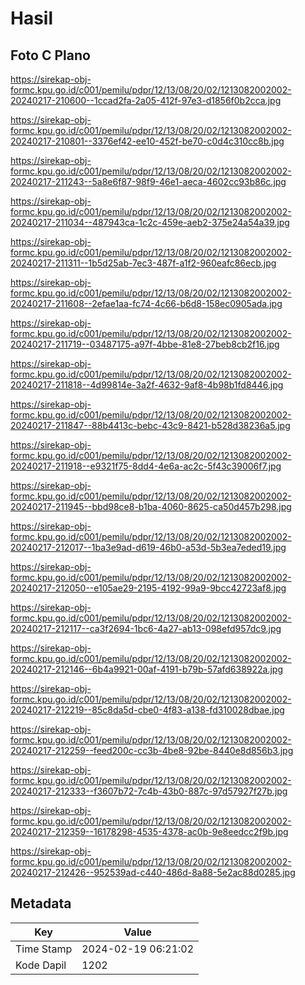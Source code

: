 # Hasil

## Foto C Plano

https://sirekap-obj-formc.kpu.go.id/c001/pemilu/pdpr/12/13/08/20/02/1213082002002-20240217-210600--1ccad2fa-2a05-412f-97e3-d1856f0b2cca.jpg

https://sirekap-obj-formc.kpu.go.id/c001/pemilu/pdpr/12/13/08/20/02/1213082002002-20240217-210801--3376ef42-ee10-452f-be70-c0d4c310cc8b.jpg

https://sirekap-obj-formc.kpu.go.id/c001/pemilu/pdpr/12/13/08/20/02/1213082002002-20240217-211243--5a8e6f87-98f9-46e1-aeca-4602cc93b86c.jpg

https://sirekap-obj-formc.kpu.go.id/c001/pemilu/pdpr/12/13/08/20/02/1213082002002-20240217-211034--487943ca-1c2c-459e-aeb2-375e24a54a39.jpg

https://sirekap-obj-formc.kpu.go.id/c001/pemilu/pdpr/12/13/08/20/02/1213082002002-20240217-211311--1b5d25ab-7ec3-487f-a1f2-960eafc86ecb.jpg

https://sirekap-obj-formc.kpu.go.id/c001/pemilu/pdpr/12/13/08/20/02/1213082002002-20240217-211608--2efae1aa-fc74-4c66-b6d8-158ec0905ada.jpg

https://sirekap-obj-formc.kpu.go.id/c001/pemilu/pdpr/12/13/08/20/02/1213082002002-20240217-211719--03487175-a97f-4bbe-81e8-27beb8cb2f16.jpg

https://sirekap-obj-formc.kpu.go.id/c001/pemilu/pdpr/12/13/08/20/02/1213082002002-20240217-211818--4d99814e-3a2f-4632-9af8-4b98b1fd8446.jpg

https://sirekap-obj-formc.kpu.go.id/c001/pemilu/pdpr/12/13/08/20/02/1213082002002-20240217-211847--88b4413c-bebc-43c9-8421-b528d38236a5.jpg

https://sirekap-obj-formc.kpu.go.id/c001/pemilu/pdpr/12/13/08/20/02/1213082002002-20240217-211918--e9321f75-8dd4-4e6a-ac2c-5f43c39006f7.jpg

https://sirekap-obj-formc.kpu.go.id/c001/pemilu/pdpr/12/13/08/20/02/1213082002002-20240217-211945--bbd98ce8-b1ba-4060-8625-ca50d457b298.jpg

https://sirekap-obj-formc.kpu.go.id/c001/pemilu/pdpr/12/13/08/20/02/1213082002002-20240217-212017--1ba3e9ad-d619-46b0-a53d-5b3ea7eded19.jpg

https://sirekap-obj-formc.kpu.go.id/c001/pemilu/pdpr/12/13/08/20/02/1213082002002-20240217-212050--e105ae29-2195-4192-99a9-9bcc42723af8.jpg

https://sirekap-obj-formc.kpu.go.id/c001/pemilu/pdpr/12/13/08/20/02/1213082002002-20240217-212117--ca3f2694-1bc6-4a27-ab13-098efd957dc9.jpg

https://sirekap-obj-formc.kpu.go.id/c001/pemilu/pdpr/12/13/08/20/02/1213082002002-20240217-212146--6b4a9921-00af-4191-b79b-57afd638922a.jpg

https://sirekap-obj-formc.kpu.go.id/c001/pemilu/pdpr/12/13/08/20/02/1213082002002-20240217-212219--85c8da5d-cbe0-4f83-a138-fd310028dbae.jpg

https://sirekap-obj-formc.kpu.go.id/c001/pemilu/pdpr/12/13/08/20/02/1213082002002-20240217-212259--feed200c-cc3b-4be8-92be-8440e8d856b3.jpg

https://sirekap-obj-formc.kpu.go.id/c001/pemilu/pdpr/12/13/08/20/02/1213082002002-20240217-212333--f3607b72-7c4b-43b0-887c-97d57927f27b.jpg

https://sirekap-obj-formc.kpu.go.id/c001/pemilu/pdpr/12/13/08/20/02/1213082002002-20240217-212359--16178298-4535-4378-ac0b-9e8eedcc2f9b.jpg

https://sirekap-obj-formc.kpu.go.id/c001/pemilu/pdpr/12/13/08/20/02/1213082002002-20240217-212426--952539ad-c440-486d-8a88-5e2ac88d0285.jpg


## Metadata

| Key        | Value               |
| ---------- | ------------------- |
| Time Stamp | 2024-02-19 06:21:02 |
| Kode Dapil | 1202                |



